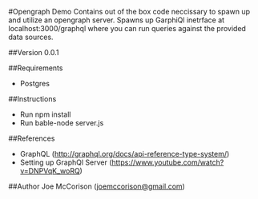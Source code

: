 #Opengraph Demo
	Contains out of the box code neccissary to spawn up and utilize an opengraph server. Spawns up GarphiQl inetrface at localhost:3000/graphql where you can run queries against the provided data sources. 

##Version
0.0.1

##Requirements
- Postgres

##Instructions   
- Run npm install
- Run bable-node server.js

##References
- GraphQL (http://graphql.org/docs/api-reference-type-system/)
- Setting up GraphQl Server (https://www.youtube.com/watch?v=DNPVqK_woRQ)

##Author
Joe McCorison (joemccorison@gmail.com)